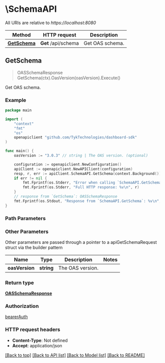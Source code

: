 # \SchemaAPI

All URIs are relative to *https://localhost:8080*

Method | HTTP request | Description
------------- | ------------- | -------------
[**GetSchema**](SchemaAPI.md#GetSchema) | **Get** /api/schema | Get OAS schema.



## GetSchema

> OASSchemaResponse GetSchema(ctx).OasVersion(oasVersion).Execute()

Get OAS schema.



### Example

```go
package main

import (
	"context"
	"fmt"
	"os"
	openapiclient "github.com/TykTechnologies/dashboard-sdk"
)

func main() {
	oasVersion := "3.0.3" // string | The OAS version. (optional)

	configuration := openapiclient.NewConfiguration()
	apiClient := openapiclient.NewAPIClient(configuration)
	resp, r, err := apiClient.SchemaAPI.GetSchema(context.Background()).OasVersion(oasVersion).Execute()
	if err != nil {
		fmt.Fprintf(os.Stderr, "Error when calling `SchemaAPI.GetSchema``: %v\n", err)
		fmt.Fprintf(os.Stderr, "Full HTTP response: %v\n", r)
	}
	// response from `GetSchema`: OASSchemaResponse
	fmt.Fprintf(os.Stdout, "Response from `SchemaAPI.GetSchema`: %v\n", resp)
}
```

### Path Parameters



### Other Parameters

Other parameters are passed through a pointer to a apiGetSchemaRequest struct via the builder pattern


Name | Type | Description  | Notes
------------- | ------------- | ------------- | -------------
 **oasVersion** | **string** | The OAS version. | 

### Return type

[**OASSchemaResponse**](OASSchemaResponse.md)

### Authorization

[bearerAuth](../README.md#bearerAuth)

### HTTP request headers

- **Content-Type**: Not defined
- **Accept**: application/json

[[Back to top]](#) [[Back to API list]](../README.md#documentation-for-api-endpoints)
[[Back to Model list]](../README.md#documentation-for-models)
[[Back to README]](../README.md)

